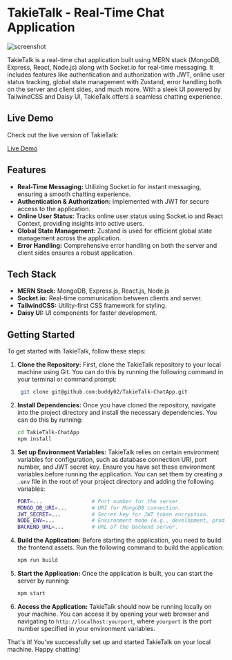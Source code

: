# TakieTalk - Real-Time Chat Application

![screenshot](https://github.com/buddy02/temp/assets/93868306/b1606692-6d58-426c-82b6-d640ec39c662)

TakieTalk is a real-time chat application built using MERN stack (MongoDB, Express, React, Node.js) along with Socket.io for real-time messaging. It includes features like authentication and authorization with JWT, online user status tracking, global state management with Zustand, error handling both on the server and client sides, and much more. With a sleek UI powered by TailwindCSS and Daisy UI, TakieTalk offers a seamless chatting experience.

## Live Demo

Check out the live version of TakieTalk:

[Live Demo](https://takietalk-chatapp.onrender.com/)

## Features

- **Real-Time Messaging:** Utilizing Socket.io for instant messaging, ensuring a smooth chatting experience.
- **Authentication & Authorization:** Implemented with JWT for secure access to the application.
- **Online User Status:** Tracks online user status using Socket.io and React Context, providing insights into active users.
- **Global State Management:** Zustand is used for efficient global state management across the application.
- **Error Handling:** Comprehensive error handling on both the server and client sides ensures a robust application.

## Tech Stack

- **MERN Stack:** MongoDB, Express.js, React.js, Node.js
- **Socket.io:** Real-time communication between clients and server.
- **TailwindCSS:** Utility-first CSS framework for styling.
- **Daisy UI:** UI components for faster development.

## Getting Started

To get started with TakieTalk, follow these steps:

1. **Clone the Repository:** First, clone the TakieTalk repository to your local machine using Git. You can do this by running the following command in your terminal or command prompt:

    ```sh
     git clone git@github.com:buddy02/TakieTalk-ChatApp.git
    ```

2. **Install Dependencies:** Once you have cloned the repository, navigate into the project directory and install the necessary dependencies. You can do this by running:

    ```sh
    cd TakieTalk-ChatApp
    npm install
    ```

3. **Set up Environment Variables:** TakieTalk relies on certain environment variables for configuration, such as database connection URI, port number, and JWT secret key. Ensure you have set these environment variables before running the application. You can set them by creating a `.env` file in the root of your project directory and adding the following variables:

    ```sh
    PORT=...                # Port number for the server.
    MONGO_DB_URI=...        # URI for MongoDB connection.
    JWT_SECRET=...          # Secret key for JWT token encryption.
    NODE_ENV=...            # Environment mode (e.g., development, production).
    BACKEND_URL=...         # URL of the backend server.
    ```

4. **Build the Application:** Before starting the application, you need to build the frontend assets. Run the following command to build the application:

    ```sh
    npm run build
    ```

5. **Start the Application:** Once the application is built, you can start the server by running:

    ```sh
    npm start
    ```

6. **Access the Application:** TakieTalk should now be running locally on your machine. You can access it by opening your web browser and navigating to `http://localhost:yourport`, where `yourport` is the port number specified in your environment variables.

That's it! You've successfully set up and started TakieTalk on your local machine. Happy chatting!
